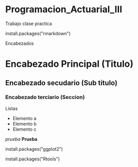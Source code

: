 # Programacion_Actuarial_III

Trabajo clase practica

install.packages("rmarkdown")

Encabezados
# Encabezado Principal (Titulo)
## Encabezado secudario (Sub titulo)
### Encabezado terciario (Seccion)


Listas
* Elemento a
* Elemento b
* Elemento c

*prueba*
  **Prueba**
 


install.packages("ggplot2")

install.packages("Rtools")

